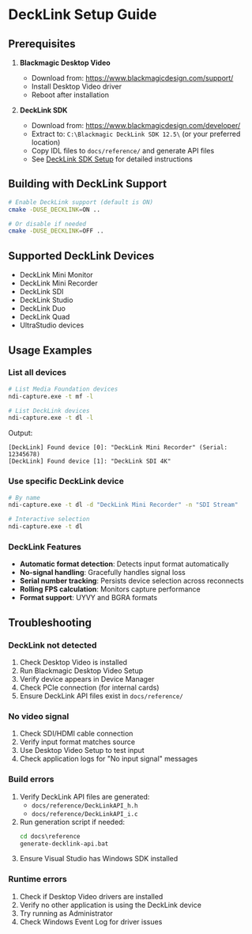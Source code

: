 # DeckLink Setup Guide

## Prerequisites

1. **Blackmagic Desktop Video**
   - Download from: https://www.blackmagicdesign.com/support/
   - Install Desktop Video driver
   - Reboot after installation

2. **DeckLink SDK**
   - Download from: https://www.blackmagicdesign.com/developer/
   - Extract to: `C:\Blackmagic DeckLink SDK 12.5\` (or your preferred location)
   - Copy IDL files to `docs/reference/` and generate API files
   - See [DeckLink SDK Setup](decklink-sdk-setup.md) for detailed instructions

## Building with DeckLink Support

```bash
# Enable DeckLink support (default is ON)
cmake -DUSE_DECKLINK=ON ..

# Or disable if needed
cmake -DUSE_DECKLINK=OFF ..
```

## Supported DeckLink Devices

- DeckLink Mini Monitor
- DeckLink Mini Recorder
- DeckLink SDI
- DeckLink Studio
- DeckLink Duo
- DeckLink Quad
- UltraStudio devices

## Usage Examples

### List all devices
```bash
# List Media Foundation devices
ndi-capture.exe -t mf -l

# List DeckLink devices
ndi-capture.exe -t dl -l
```

Output:
```
[DeckLink] Found device [0]: "DeckLink Mini Recorder" (Serial: 12345678)
[DeckLink] Found device [1]: "DeckLink SDI 4K"
```

### Use specific DeckLink device
```bash
# By name
ndi-capture.exe -t dl -d "DeckLink Mini Recorder" -n "SDI Stream"

# Interactive selection
ndi-capture.exe -t dl
```

### DeckLink Features
- **Automatic format detection**: Detects input format automatically
- **No-signal handling**: Gracefully handles signal loss
- **Serial number tracking**: Persists device selection across reconnects
- **Rolling FPS calculation**: Monitors capture performance
- **Format support**: UYVY and BGRA formats

## Troubleshooting

### DeckLink not detected
1. Check Desktop Video is installed
2. Run Blackmagic Desktop Video Setup
3. Verify device appears in Device Manager
4. Check PCIe connection (for internal cards)
5. Ensure DeckLink API files exist in `docs/reference/`

### No video signal
1. Check SDI/HDMI cable connection
2. Verify input format matches source
3. Use Desktop Video Setup to test input
4. Check application logs for "No input signal" messages

### Build errors
1. Verify DeckLink API files are generated:
   - `docs/reference/DeckLinkAPI_h.h`
   - `docs/reference/DeckLinkAPI_i.c`
2. Run generation script if needed:
   ```cmd
   cd docs\reference
   generate-decklink-api.bat
   ```
3. Ensure Visual Studio has Windows SDK installed

### Runtime errors
1. Check if Desktop Video drivers are installed
2. Verify no other application is using the DeckLink device
3. Try running as Administrator
4. Check Windows Event Log for driver issues
